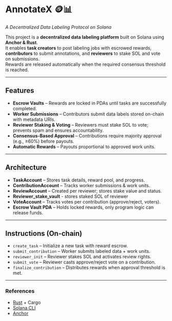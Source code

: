 # AnnotateX 🪙📊  
*A Decentralized Data Labeling Protocol on Solana*  

This project is a **decentralized data labeling platform** built on Solana using **Anchor & Rust**.  
It enables **task creators** to post labeling jobs with escrowed rewards, **contributors** to submit annotations, and **reviewers** to stake SOL and vote on submissions.  
Rewards are released automatically when the required consensus threshold is reached.  

---

## Features
-  **Escrow Vaults** – Rewards are locked in PDAs until tasks are successfully completed.  
-  **Worker Submissions** – Contributors submit data labels stored on-chain with metadata URIs.  
-  **Reviewer Staking & Voting** – Reviewers must stake SOL to vote; prevents spam and ensures accountability.  
-  **Consensus-Based Approval** – Contributions require majority approval (e.g., ≥60%) before payouts.  
-  **Automatic Rewards** – Payouts proportional to approved work units.  

---

##  Architecture
- **TaskAccount** – Stores task details, reward pool, and progress.  
- **ContributionAccount** – Tracks worker submissions & work units.  
- **ReviewAccount** – Created per reviewer; stores stake value and status. 
- **Reviewer_stake_vault** - stores staked SOL of reviewer
- **VoteAccount** – Tracks votes per contribution (approve/reject, voters).  
- **Escrow Vault PDA** – Holds locked rewards, only program logic can release funds.  

---

##  Instructions (On-chain)
- `create_task` – Initialize a new task with reward escrow.  
- `submit_contribution` – Worker submits labeled data + work units.  
- `reviewer_init` – Reviewer stakes SOL and activates review rights.  
- `submit_vote` – Reviewer casts approve/reject vote on a contribution.  
- `finalize_contribution` – Distributes rewards when approval threshold is met.  

---


### References
- [Rust](https://www.rust-lang.org/tools/install) + Cargo  
- [Solana CLI](https://docs.solana.com/cli/install-solana-cli-tools)  
- [Anchor](https://www.anchor-lang.com/docs/installation)  


